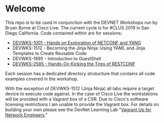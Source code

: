 # Welcome

This repo is to be used in conjunction with the DEVNET Workshops run by Bryan Byrne at Cisco Live. The current cycle is for #CLUS 2019 in San Diego California. Code contained within are for sessions:

- [DEVWKS-1001 - Hands on Exploration of NETCONF and YANG](DEVWKS-1001/Guide/DEVWKS_1001_Intro.md)
- DEVWKS-1512 - Becoming the Jinja Ninja: Using YAML and Jinja Templates to Create Reusable Code
- DEVWKS-1695 - Introduction to GuestShell
- [DEVWKS-2585 - Hands-On Kicking the Tires of RESTCONF](DEVWKS-2585/Guide/DEVWKS_2585_Intro.md)

Each session has a dedicated directory strutucture that contains all code examples covered in the workshop. 

With the exception of DEVWKS-1512 (Jinja Ninja) all labs require a target device to execute code against. In the case of Cisco Live the workstations will be provided with a Vagrant box of a CSR. Due to Cisco's software licensing restrictions I am unable to provide the Vagrant box. For details on building your own please see the DevNet Learning Lab "[Vagrant Up for Network Engineers](http://bit.ly/2HPlydE )."

